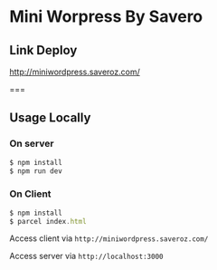 Mini Worpress By Savero
===
## Link Deploy
http://miniwordpress.saveroz.com/

===
## Usage Locally

### On server
```javascript
$ npm install
$ npm run dev
```

### On Client
```javascript
$ npm install
$ parcel index.html
```
Access client via `http://miniwordpress.saveroz.com/`

Access server via `http://localhost:3000`

